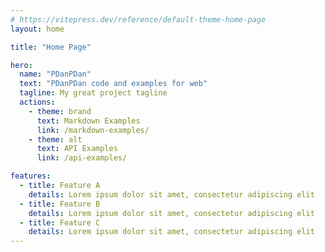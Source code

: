 ```yaml
---
# https://vitepress.dev/reference/default-theme-home-page
layout: home

title: "Home Page"

hero:
  name: "PDanPDan"
  text: "PDanPDan code and examples for web"
  tagline: My great project tagline
  actions:
    - theme: brand
      text: Markdown Examples
      link: /markdown-examples/
    - theme: alt
      text: API Examples
      link: /api-examples/

features:
  - title: Feature A
    details: Lorem ipsum dolor sit amet, consectetur adipiscing elit
  - title: Feature B
    details: Lorem ipsum dolor sit amet, consectetur adipiscing elit
  - title: Feature C
    details: Lorem ipsum dolor sit amet, consectetur adipiscing elit
---
```


